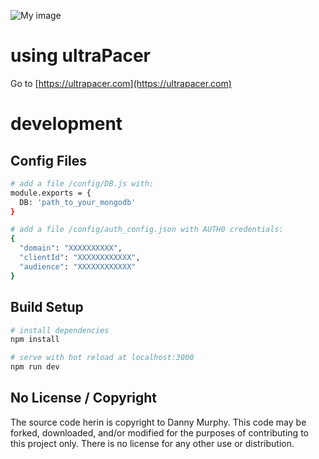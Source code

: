 ![My image](https://ultrapacer.com/public/favicon-96x96.png)

# using ultraPacer
Go to [https://ultrapacer.com](https://ultrapacer.com)

# development

## Config Files
``` bash
# add a file /config/DB.js with:
module.exports = {
  DB: 'path_to_your_mongodb'
}

# add a file /config/auth_config.json with AUTH0 credentials:
{
  "domain": "XXXXXXXXXX",
  "clientId": "XXXXXXXXXXXX",
  "audience": "XXXXXXXXXXXX"
}
```
  
## Build Setup

``` bash
# install dependencies
npm install

# serve with hot reload at localhost:3000
npm run dev
```

  
## No License / Copyright
The source code herin is copyright to Danny Murphy.
This code may be forked, downloaded, and/or modified for the purposes of contributing to this project only. There is no license for any other use or distribution.
